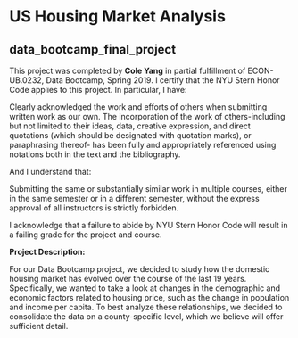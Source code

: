# US Housing Market Analysis  
## data_bootcamp_final_project

This project was completed by **Cole Yang** in partial fulfillment of ECON-UB.0232, Data Bootcamp, Spring 2019. I certify that the NYU Stern Honor Code applies to this project. In particular, I have: 

Clearly acknowledged the work and efforts of others when submitting written work as our own. The incorporation of the work of others-including but not limited to their ideas, data, creative expression, and direct quotations (which should be designated with quotation marks), or paraphrasing thereof- has been fully and appropriately referenced using notations both in the text and the bibliography. 

And I understand that: 

Submitting the same or substantially similar work in multiple courses, either in the same semester or in a different semester, without the express approval of all instructors is strictly forbidden. 

I acknowledge that a failure to abide by NYU Stern Honor Code will result in a failing grade for the project and course. 

**Project Description:**

For our Data Bootcamp project, we decided to study how the domestic housing market has evolved over the course of the last 19 years. Specifically, we wanted to take a look at changes in the demographic and economic factors related to housing price, such as the change in population and income per capita. To best analyze these relationships, we decided to consolidate the data on a county-specific level, which we believe will offer sufficient detail. 
